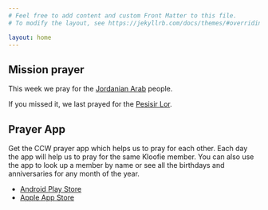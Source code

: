 ```yaml
---
# Feel free to add content and custom Front Matter to this file.
# To modify the layout, see https://jekyllrb.com/docs/themes/#overriding-theme-defaults

layout: home
---
```


## Mission prayer

This week we pray for the [Jordanian Arab](/prayer/notes/jordanian_arab.html) people.

If you missed it, we last prayed for the [Pesisir Lor](/prayer/notes/pesisir-lor.html).

## Prayer App

Get the CCW prayer app which helps us to pray for each other. Each day the app will help
us to pray for the same Kloofie member. You can also use the app to look up a member by
name or see all the birthdays and anniversaries for any month of the year.

- [Android Play Store](https://play.google.com/store/apps/details?id=org.christchurchwaterkloof.app)
- [Apple App Store](https://apps.apple.com/za/app/christ-church-waterkloof/id1497566300)
